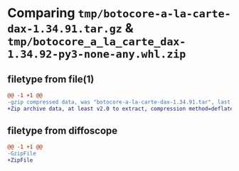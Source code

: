 # Comparing `tmp/botocore-a-la-carte-dax-1.34.91.tar.gz` & `tmp/botocore_a_la_carte_dax-1.34.92-py3-none-any.whl.zip`

## filetype from file(1)

```diff
@@ -1 +1 @@
-gzip compressed data, was "botocore-a-la-carte-dax-1.34.91.tar", last modified: Thu Apr 25 01:03:33 2024, max compression
+Zip archive data, at least v2.0 to extract, compression method=deflate
```

## filetype from diffoscope

```diff
@@ -1 +1 @@
-GzipFile
+ZipFile
```

